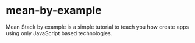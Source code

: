 # mean-by-example
Mean Stack by example is a simple tutorial to teach you how create apps using only JavaScript based technologies.
